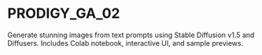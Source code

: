 # PRODIGY_GA_02
Generate stunning images from text prompts using Stable Diffusion v1.5 and Diffusers. Includes Colab notebook, interactive UI, and sample previews.
